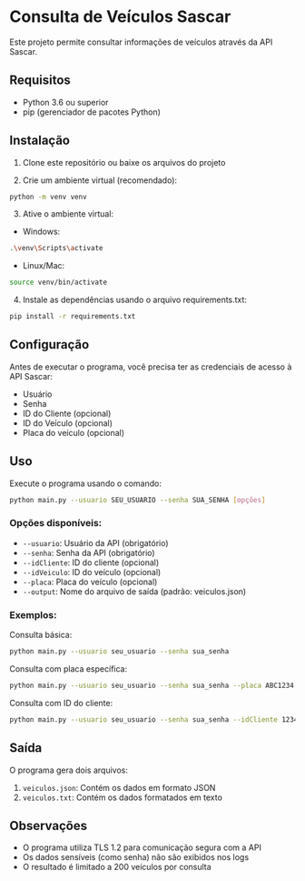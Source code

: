 # Consulta de Veículos Sascar

Este projeto permite consultar informações de veículos através da API Sascar.

## Requisitos

- Python 3.6 ou superior
- pip (gerenciador de pacotes Python)

## Instalação

1. Clone este repositório ou baixe os arquivos do projeto

2. Crie um ambiente virtual (recomendado):
```bash
python -m venv venv
```

3. Ative o ambiente virtual:
- Windows:
```bash
.\venv\Scripts\activate
```
- Linux/Mac:
```bash
source venv/bin/activate
```

4. Instale as dependências usando o arquivo requirements.txt:
```bash
pip install -r requirements.txt
```

## Configuração

Antes de executar o programa, você precisa ter as credenciais de acesso à API Sascar:
- Usuário
- Senha
- ID do Cliente (opcional)
- ID do Veículo (opcional)
- Placa do veículo (opcional)

## Uso

Execute o programa usando o comando:

```bash
python main.py --usuario SEU_USUARIO --senha SUA_SENHA [opções]
```

### Opções disponíveis:
- `--usuario`: Usuário da API (obrigatório)
- `--senha`: Senha da API (obrigatório)
- `--idCliente`: ID do cliente (opcional)
- `--idVeiculo`: ID do veículo (opcional)
- `--placa`: Placa do veículo (opcional)
- `--output`: Nome do arquivo de saída (padrão: veiculos.json)

### Exemplos:

Consulta básica:
```bash
python main.py --usuario seu_usuario --senha sua_senha
```

Consulta com placa específica:
```bash
python main.py --usuario seu_usuario --senha sua_senha --placa ABC1234
```

Consulta com ID do cliente:
```bash
python main.py --usuario seu_usuario --senha sua_senha --idCliente 12345
```

## Saída

O programa gera dois arquivos:
1. `veiculos.json`: Contém os dados em formato JSON
2. `veiculos.txt`: Contém os dados formatados em texto

## Observações

- O programa utiliza TLS 1.2 para comunicação segura com a API
- Os dados sensíveis (como senha) não são exibidos nos logs
- O resultado é limitado a 200 veículos por consulta 